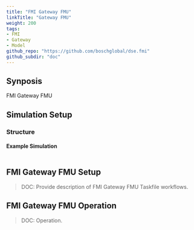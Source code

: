 ```yaml
---
title: "FMI Gateway FMU"
linkTitle: "Gateway FMU"
weight: 200
tags:
- FMI
- Gateway
- Model
github_repo: "https://github.com/boschglobal/dse.fmi"
github_subdir: "doc"
---
```


## Synposis

FMI Gateway FMU


## Simulation Setup

### Structure

#### Example Simulation

```text

```

## FMI Gateway FMU Setup

> DOC: Provide description of FMI Gateway FMU Taskfile workflows.


## FMI Gateway FMU Operation

> DOC: Operation.

